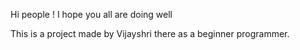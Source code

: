 Hi people ! I hope you all are doing well

This is a project made by Vijayshri there as a beginner programmer.
